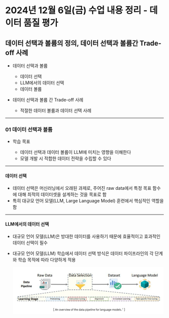 # 2024년 12월 6일(금) 수업 내용 정리 - 데이터 품질 평가


## 데이터 선택과 볼륨의 정의, 데이터 선택과 볼륨간 Trade-off 사례

- 데이터 선택과 볼륨

  - 데이터 선택
  - LLM에서의 데이터 선택
  - 데이터 볼륨


- 데이터 선택과 볼륨 간 Trade-off 사례

  - 적절한 데이터 볼륨과 데이터 선택 사례

<hr>

### 01 데이터 선택과 볼륨

- 학습 목표

  - 데이터 선택과 데이터 볼륨이 LLM에 미치는 영향을 이해한다
  - 모델 개발 시 적합한 데이터 전략을 수립할 수 있다
  
<hr>

#### 데이터 선택

- 데이터 선택은 머신러닝에서 오래된 과제로, 주어진 raw data에서 특정 목표 함수에 대해 최적의 데이터셋을 설계하는 것을 목표로 함
- 특히 대규모 언어 모델(LLM, Large Language Model) 훈련에서 핵심적인 역할을 함

<hr>

#### LLM에서의 데이터 선택

- 대규모 언어 모델(LLM)은 방대한 데이터를 사용하기 때문에 효율적이고 효과적인 데이터 선택이 필수
- 대규모 언어 모델(LLM) 학습에서 데이터 선택 방식은 데이터 파이프라인의 각 단계와 학습 목적에 따라 다양하게 적용

  ![alt text](./images/image_00.png)
